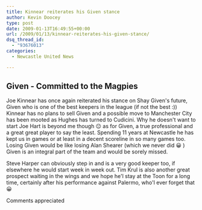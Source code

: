 ```yaml
---
title: Kinnear reiterates his Given stance
author: Kevin Doocey
type: post
date: 2009-01-13T16:49:55+00:00
url: /2009/01/13/kinnear-reiterates-his-given-stance/
dsq_thread_id:
  - "93676013"
categories:
  - Newcastle United News

---
```

## Given - Committed to the Magpies

Joe Kinnear has once again reiterated his stance on Shay Given's future, Given who is one of the best keepers in the league (if not the best :)) Kinnear has no plans to sell Given and a possible move to Manchester City has been mooted as Hughes has turned to Cudicini. Why he doesn't want to start Joe Hart is beyond me though 😐 as for Given, a true professional and a great great player to say the least. Spending 11 years at Newcastle he has kept us in games or at least in a decent scoreline in so many games too. Losing Given would be like losing Alan Shearer (which we never did 😀 ) Given is an integral part of the team and would be sorely missed.

Steve Harper can obviously step in and is a very good keeper too, if elsewhere he would start week in week out. Tim Krul is also another great prospect waiting in the wings and we hope he'l stay at the Toon for a long time, certainly after his performance against Palermo, who'l ever forget that 😀

Comments appreciated
